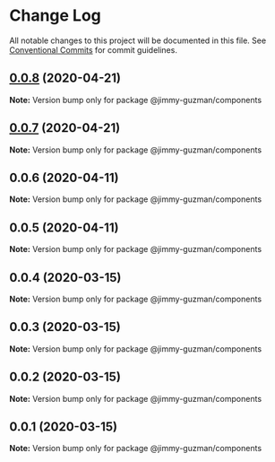 # Change Log

All notable changes to this project will be documented in this file.
See [Conventional Commits](https://conventionalcommits.org) for commit guidelines.

## [0.0.8](https://github.com/jimmy-guzman/tachos/compare/@jimmy-guzman/components@0.0.6...@jimmy-guzman/components@0.0.8) (2020-04-21)

**Note:** Version bump only for package @jimmy-guzman/components





## [0.0.7](https://github.com/jimmy-guzman/tachos/compare/@jimmy-guzman/components@0.0.6...@jimmy-guzman/components@0.0.7) (2020-04-21)

**Note:** Version bump only for package @jimmy-guzman/components





## 0.0.6 (2020-04-11)

**Note:** Version bump only for package @jimmy-guzman/components

## 0.0.5 (2020-04-11)

**Note:** Version bump only for package @jimmy-guzman/components

## 0.0.4 (2020-03-15)

**Note:** Version bump only for package @jimmy-guzman/components

## 0.0.3 (2020-03-15)

**Note:** Version bump only for package @jimmy-guzman/components

## 0.0.2 (2020-03-15)

**Note:** Version bump only for package @jimmy-guzman/components

## 0.0.1 (2020-03-15)

**Note:** Version bump only for package @jimmy-guzman/components
